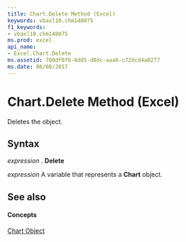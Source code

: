 ```yaml
---
title: Chart.Delete Method (Excel)
keywords: vbaxl10.chm148075
f1_keywords:
- vbaxl10.chm148075
ms.prod: excel
api_name:
- Excel.Chart.Delete
ms.assetid: 700df0f8-8d85-d8dc-aaa6-c72dcd4a0277
ms.date: 06/08/2017
---
```



# Chart.Delete Method (Excel)

Deletes the object.


## Syntax

 _expression_ . **Delete**

 _expression_ A variable that represents a **Chart** object.


## See also


#### Concepts


[Chart Object](Excel.Chart(object).md)

